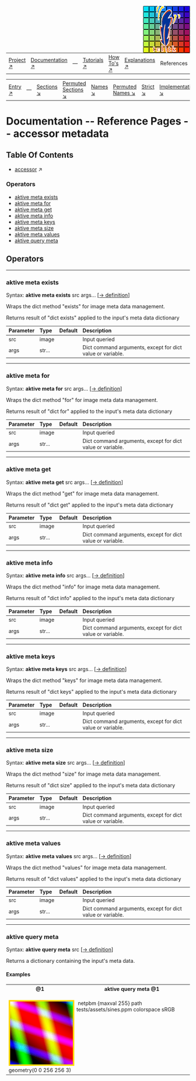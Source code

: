 <img src='../assets/aktive-logo-128.png' style='float:right;'>

||||||||
|---|---|---|---|---|---|---|
|[Project ↗](../../README.md)|[Documentation ↗](../index.md)|&mdash;|[Tutorials ↗](../tutorials.md)|[How To's ↗](../howtos.md)|[Explanations ↗](../explanations.md)|References|

|||||||||
|---|---|---|---|---|---|---|---|
|[Entry ↗](index.md)|&mdash;|[Sections ↘](bysection.md)|[Permuted Sections ↘](bypsection.md)|[Names ↘](byname.md)|[Permuted Names ↘](bypname.md)|[Strict ↘](strict.md)|[Implementations ↘](bylang.md)|

# Documentation -- Reference Pages -- accessor metadata

## Table Of Contents

  - [accessor](accessor.md) ↗


### Operators

 - [aktive meta exists](#meta_exists)
 - [aktive meta for](#meta_for)
 - [aktive meta get](#meta_get)
 - [aktive meta info](#meta_info)
 - [aktive meta keys](#meta_keys)
 - [aktive meta size](#meta_size)
 - [aktive meta values](#meta_values)
 - [aktive query meta](#query_meta)

## Operators

---
### <a name='meta_exists'></a> aktive meta exists

Syntax: __aktive meta exists__ src args... [[→ definition](../../../../file?ci=trunk&ln=30&name=etc/transformer/meta.tcl)]

Wraps the dict method "exists" for image meta data management.

Returns result of "dict exists" applied to the input's meta data dictionary

|Parameter|Type|Default|Description|
|:---|:---|:---|:---|
|src|image||Input queried|
|args|str...||Dict command arguments, except for dict value or variable.|

---
### <a name='meta_for'></a> aktive meta for

Syntax: __aktive meta for__ src args... [[→ definition](../../../../file?ci=trunk&ln=30&name=etc/transformer/meta.tcl)]

Wraps the dict method "for" for image meta data management.

Returns result of "dict for" applied to the input's meta data dictionary

|Parameter|Type|Default|Description|
|:---|:---|:---|:---|
|src|image||Input queried|
|args|str...||Dict command arguments, except for dict value or variable.|

---
### <a name='meta_get'></a> aktive meta get

Syntax: __aktive meta get__ src args... [[→ definition](../../../../file?ci=trunk&ln=30&name=etc/transformer/meta.tcl)]

Wraps the dict method "get" for image meta data management.

Returns result of "dict get" applied to the input's meta data dictionary

|Parameter|Type|Default|Description|
|:---|:---|:---|:---|
|src|image||Input queried|
|args|str...||Dict command arguments, except for dict value or variable.|

---
### <a name='meta_info'></a> aktive meta info

Syntax: __aktive meta info__ src args... [[→ definition](../../../../file?ci=trunk&ln=30&name=etc/transformer/meta.tcl)]

Wraps the dict method "info" for image meta data management.

Returns result of "dict info" applied to the input's meta data dictionary

|Parameter|Type|Default|Description|
|:---|:---|:---|:---|
|src|image||Input queried|
|args|str...||Dict command arguments, except for dict value or variable.|

---
### <a name='meta_keys'></a> aktive meta keys

Syntax: __aktive meta keys__ src args... [[→ definition](../../../../file?ci=trunk&ln=30&name=etc/transformer/meta.tcl)]

Wraps the dict method "keys" for image meta data management.

Returns result of "dict keys" applied to the input's meta data dictionary

|Parameter|Type|Default|Description|
|:---|:---|:---|:---|
|src|image||Input queried|
|args|str...||Dict command arguments, except for dict value or variable.|

---
### <a name='meta_size'></a> aktive meta size

Syntax: __aktive meta size__ src args... [[→ definition](../../../../file?ci=trunk&ln=30&name=etc/transformer/meta.tcl)]

Wraps the dict method "size" for image meta data management.

Returns result of "dict size" applied to the input's meta data dictionary

|Parameter|Type|Default|Description|
|:---|:---|:---|:---|
|src|image||Input queried|
|args|str...||Dict command arguments, except for dict value or variable.|

---
### <a name='meta_values'></a> aktive meta values

Syntax: __aktive meta values__ src args... [[→ definition](../../../../file?ci=trunk&ln=30&name=etc/transformer/meta.tcl)]

Wraps the dict method "values" for image meta data management.

Returns result of "dict values" applied to the input's meta data dictionary

|Parameter|Type|Default|Description|
|:---|:---|:---|:---|
|src|image||Input queried|
|args|str...||Dict command arguments, except for dict value or variable.|

---
### <a name='query_meta'></a> aktive query meta

Syntax: __aktive query meta__ src [[→ definition](../../../../file?ci=trunk&ln=243&name=etc/accessor/attributes.tcl)]

Returns a dictionary containing the input's meta data.


#### <a name='query_meta__examples'></a> Examples

<table>
<tr><th>@1
    <br>&nbsp;</th>
    <th>aktive query meta @1
    <br>&nbsp;</th></tr>
<tr><td valign='top'><img src='example-00532.gif' alt='@1' style='border:4px solid gold'>
    <br>geometry(0 0 256 256 3)</td>
    <td valign='top'>&nbsp;netpbm {maxval 255} path tests/assets/sines.ppm colorspace sRGB</td></tr>
</table>


